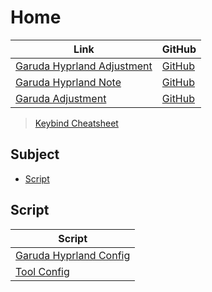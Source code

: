 

# Home

| Link | GitHub |
| ---- | ------ |
| [Garuda Hyprland Adjustment](https://samwhelp.github.io/garuda-hyprland-adjustment/) | [GitHub](https://github.com/samwhelp/garuda-hyprland-adjustment) |
| [Garuda Hyprland Note](https://samwhelp.github.io/note-about-garuda-hyprland/) | [GitHub](https://github.com/samwhelp/note-about-garuda-hyprland) |
| [Garuda Adjustment](https://samwhelp.github.io/garuda-adjustment/) | [GitHub](https://github.com/samwhelp/garuda-adjustment) |


> [Keybind Cheatsheet](https://samwhelp.github.io/garuda-hyprland-adjustment/read/cheatsheet/keybind.html)




## Subject

* [Script](#script)




## Script

| Script |
| ---- |
| [Garuda Hyprland Config](https://github.com/samwhelp/garuda-hyprland-adjustment/tree/main/prototype/main/hyprland-config/full/Main) |
| [Tool Config](https://github.com/samwhelp/garuda-adjustment/tree/main/prototype/main/tool-config/part) |
